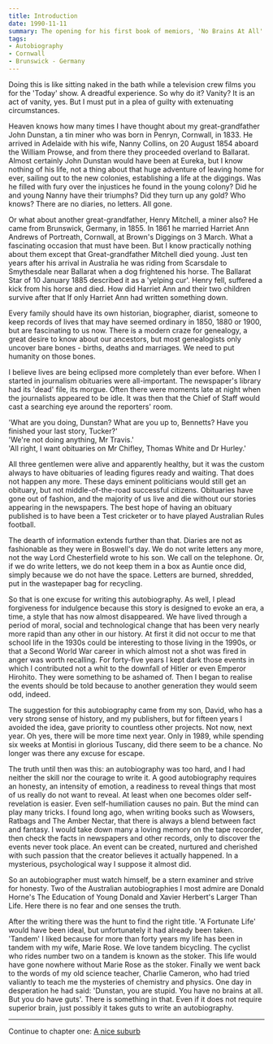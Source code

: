 ```yaml
---
title: Introduction
date: 1990-11-11
summary: The opening for his first book of memiors, 'No Brains At All'.
tags: 
- Autobiography
- Cornwall
- Brunswick - Germany
---
```



Doing this is like sitting naked in the bath while a television crew films you for the 'Today' show. A dreadful experience. So why do it? Vanity? It is an act of vanity, yes. But I must put in a plea of guilty with extenuating circumstances.

Heaven knows how many times I have thought about my great-grandfather John Dunstan, a tin miner who was born in Penryn, Cornwall, in 1833. He arrived in Adelaide with his wife, Nanny Collins, on 20 August 1854 aboard the William Prowse, and from there they proceeded overland to Ballarat. Almost certainly John Dunstan would have been at Eureka, but I know nothing of his life, not a thing about that huge adventure of leaving home for ever, sailing out to the new colonies, establishing a life at the diggings. Was he filled with fury over the injustices he found in the young colony? Did he and young Nanny have their triumphs? Did they turn up any gold? Who knows? There are no diaries, no letters. All gone.

Or what about another great-grandfather, Henry Mitchell, a miner also? He came from Brunswick, Germany, in 1855. In 1861 he married Harriet Ann Andrews of Portreath, Cornwall, at Brown's Diggings on 3 March. What a fascinating occasion that must have been. But I know practically nothing about them except that Great-grandfather Mitchell died young. Just ten years after his arrival in Australia he was riding from Scarsdale to Smythesdale near Ballarat when a dog frightened his horse. The Ballarat Star of 10 January 1885 described it as a 'yelping cur'. Henry fell, suffered a kick from his horse and died. How did Harriet Ann and their two children survive after that If only Harriet Ann had written something down.

Every family should have its own historian, biographer, diarist, someone to keep records of lives that may have seemed ordinary in 1850, 1880 or 1900, but are fascinating to us now. There is a modern craze for genealogy, a great desire to know about our ancestors, but most genealogists only uncover bare bones - births, deaths and marriages. We need to put humanity on those bones.

I believe lives are being eclipsed more completely than ever before. When I started in journalism obituaries were all-important. The newspaper's library had its 'dead' file, its morgue. Often there were moments late at night when the journalists appeared to be idle. It was then that the Chief of Staff would cast a searching eye around the reporters' room.

'What are you doing, Dunstan? What are you up to, Bennetts? Have you finished your last story, Tucker?'<br>
'We're not doing anything, Mr Travis.'<br>
'All right, I want obituaries on Mr Chifley, Thomas White and Dr Hurley.'

All three gentlemen were alive and apparently healthy, but it was the custom always to have obituaries of leading figures ready and waiting. That does not happen any more. These days eminent politicians would still get an obituary, but not middle-of-the-road successful citizens. Obituaries have gone out of fashion, and the majority of us live and die without our stories appearing in the newspapers. The best hope of having an obituary published is to have been a Test cricketer or to have played Australian Rules football.

The dearth of information extends further than that. Diaries are not as fashionable as they were in Boswell's day. We do not write letters any more, not the way Lord Chesterfield wrote to his son. We call on the telephone. Or, if we do write letters, we do not keep them in a box as Auntie once did, simply because we do not have the space. Letters are burned, shredded, put in the wastepaper bag for recycling.

So that is one excuse for writing this autobiography. As well, I plead forgiveness for indulgence because this story is designed to evoke an era, a time, a style that has now almost disappeared. We have lived through a period of moral, social and technological change that has been very nearly more rapid than any other in our history. At first it did not occur to me that school life in the 1930s could be interesting to those living in the 1990s, or that a Second World War career in which almost not a shot was fired in anger was worth recalling. For forty-five years I kept dark those events in which I contributed not a whit to the downfall of Hitler or even Emperor Hirohito. They were something to be ashamed of. Then I began to realise the events should be told because to another generation they would seem odd, indeed.

The suggestion for this autobiography came from my son, David, who has a very strong sense of history, and my publishers, but for fifteen years I avoided the idea, gave priority to countless other projects. Not now, next year. Oh yes, there will be more time next year. Only in 1989, while spending six weeks at Montisi in glorious Tuscany, did there seem to be a chance. No longer was there any excuse for escape.

The truth until then was this: an autobiography was too hard, and I had neither the skill nor the courage to write it. A good autobiography requires an honesty, an intensity of emotion, a readiness to reveal things that most of us really do not want to reveal. At least when one becomes older self-revelation is easier. Even self-humiliation causes no pain. But the mind can play many tricks. I found long ago, when writing books such as Wowsers, Ratbags and The Amber Nectar, that there is always a blend between fact and fantasy. I would take down many a loving memory on the tape recorder, then check the facts in newspapers and other records, only to discover the events never took place. An event can be created, nurtured and cherished with such passion that the creator believes it actually happened. In a mysterious, psychological way I suppose it almost did.

So an autobiographer must watch himself, be a stern examiner and strive for honesty. Two of the Australian autobiographies I most admire are Donald Horne's The Education of Young Donald and Xavier Herbert's Larger Than Life. Here there is no fear and one senses the truth.

After the writing there was the hunt to find the right title. 'A Fortunate Life' would have been ideal, but unfortunately it had already been taken. 'Tandem' I liked because for more than forty years my life has been in tandem with my wife, Marie Rose. We love tandem bicycling. The cyclist who rides number two on a tandem is known as the stoker. This life would have gone nowhere without Marie Rose as the stoker. Finally we went back to the words of my old science teacher, Charlie Cameron, who had tried valiantly to teach me the mysteries of chemistry and physics. One day in desperation he had said: 'Dunstan, you are stupid. You have no brains at all. But you do have guts'.
There is something in that. Even if it does not require superior brain, just possibly it takes guts to write an autobiography.
<hr>
Continue to chapter one: <a href="{{ '/posts/no-brains-at-all/1_a_nice_suburb' | url }}">A nice suburb</a>